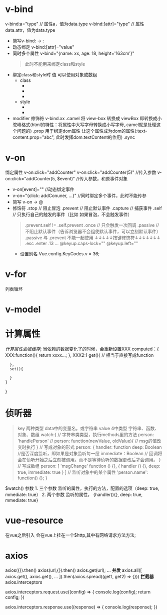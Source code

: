 

# v-bind

  v-bind:a="type"  // 属性a，值为data.type
  v-bind:[attr]="type"  // 属性data.attr，值为data.type
  - 简写v-bind: -> :
  - 动态绑定 v-bind:[attr]="value"
  - 同时多个属性
    v-bind="{name: xx, age: 18, height='163cm'}"
    > 此时不能用来绑定class和style
  - 绑定class和style时 值 可以使用对象或数组
    - class
      - <div :class="{red: true, big: isBig}"></div>
      - <div :class="[isRed ? res : '', 'big']"></div>
      - <div :class="[{red: isRed, blue: isBLue} : '', 'big']"></div>
    - style
      - <div :style="{color: 'red', width: '100px'}"></div>
      - <div :style="[stylesObj1, stylesObj2]"></div>
  - modifier 修饰符 v-bind.xx
    .camel  将 view-box 转换成 viewBox  即转换成小驼峰格式(html的特性：将属性中大写字母转换成小写字母,.camel就是处理这个问题的)
    .prop 用于绑定dom属性 让这个属性成为dom的属性(:text-content.prop="abc", 此时发挥dom.textContent的作用)
    .sync
# v-on
  绑定属性
  v-on:click="addCounter"
  v-on:click="addCounter(5)" //传入参数
  v-on:click="addCounter(5, $event)" //传入参数，和原事件对象
  - v-on[event]=""  //动态绑定事件
  - v-on="{click: addConuner, ...}" //同时绑定多个事件，此时不能传参
  - 简写 v-on -> @
  - 修饰符
    .stop     // 阻止冒泡
    .prevent  // 阻止默认事件
    .capture  // 捕获事件
    .self     // 只执行自己的触发的事件（比如 如果冒泡，不会触发事件）
    > .prevent.self != .self.prevent
    .once     // 只会触发一次回调
    .passive   // 不阻止默认事件（告诉浏览器不会组使默认事件，可以立刻默认事件）
    > .passive 与 .prevent 不能一起使用
    > ↓↓↓↓↓按键修饰符↓↓↓↓↓↓↓
    .esc .enter .13 ...
    > @keyup.caps-lock="" @keyup.left=""
    - 设置别名  Vue.config.KeyCodes.v = 36;

# v-for
  列表循环

# v-model

# 计算属性
  *计算属性会被缓存*;
  当依赖的数据变化了的时候，会重新设置XXX
  computed：{
    XXX:function(){
      return xxxx...;
    },
    XXX2:{
      get(){  // 相当于直接写成function

      },
      set(){

      }
    }
  }
# 侦听器
  > key 两种类型  data中的变量名。或字符串
  > value 4中类型 字符串、函数、对象、数组
  watch:{
    // 字符串类类型，执行methods里的方法
    person: 'handlePerson' //
    person: function(newValue, oldValue){
      // msg的值改变时执行
    }
    // 写成对象的形式
    person: {
      handler: function 
      deep: Boolean //是否深度监听，即如果是对象监听每一层
      immediate：Boolean // 回调将会在侦听开始之后立刻被调用。而不是等待侦听的数据更改后才会调用。
    }
    // 写成数组
    person: [
      'msgChange'
      function () {},
      {
        handler () {},
        deep: true,
        immediate: true
      }
    ]
    // 监听对象中的某个属性
    'person.name': function() {};
  }

$watch()
  参数
    1. 三个参数
    监听的属性，执行的方法，配置的选项（deep: true, mmediate: true）
    2. 两个参数
    监听的属性， {handler(){}, deep: true, mmediate: true}
    
# vue-resource
  在vue之后引入
  会在vue上挂在一个$http,其中有网络请求方法方法;

# axios

  axios({}).then()
  axios(url,{}).then()
  axios.get(url);
  ...
  **并发**
  axios.all([
    axios.get(),
    axios.get(),
    ...
  ]).then(axios.spread((get1, get2) => {}))
  **拦截器**
  axios.interceptors

  axios.interceptors.request.use((config) => {
    console.log(config);
    return config;
  })

  axios.interceptors.response.use((response) => {
    console.log(response);
  })
